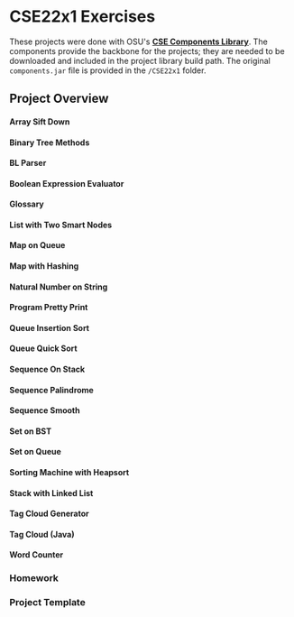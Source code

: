 # CSE22x1 Exercises
These projects were done with OSU's **[CSE Components Library](https://cse22x1.engineering.osu.edu/common/doc/)**. The components provide the backbone for the projects; they are needed to be downloaded and included in the project library build path. The original `components.jar` file is provided in the `/CSE22x1` folder.

## Project Overview
#### Array Sift Down
#### Binary Tree Methods
#### BL Parser
#### Boolean Expression Evaluator
#### Glossary
#### List with Two Smart Nodes
#### Map on Queue
#### Map with Hashing
#### Natural Number on String
#### Program Pretty Print
#### Queue Insertion Sort
#### Queue Quick Sort
#### Sequence On Stack
#### Sequence Palindrome
#### Sequence Smooth
#### Set on BST
#### Set on Queue
#### Sorting Machine with Heapsort
#### Stack with Linked List
#### Tag Cloud Generator
#### Tag Cloud (Java)
#### Word Counter

### Homework

### Project Template
